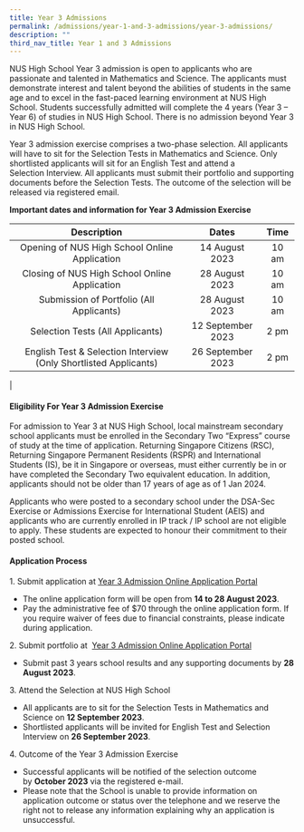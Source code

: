 ```yaml
---
title: Year 3 Admissions
permalink: /admissions/year-1-and-3-admissions/year-3-admissions/
description: ""
third_nav_title: Year 1 and 3 Admissions
---
```

NUS High School Year 3 admission is open to applicants who are passionate and talented in Mathematics and Science. The applicants must demonstrate interest and talent beyond the abilities of students in the same age and to excel in the fast-paced learning environment at NUS High School. Students successfully admitted will complete the 4 years (Year 3 – Year 6) of studies in NUS High School. There is no admission beyond Year 3 in NUS High School.

Year 3 admission exercise comprises a two-phase selection. All applicants will have to sit for the Selection Tests in Mathematics and Science. Only shortlisted applicants will sit for an English Test and attend a Selection Interview. All applicants must submit their portfolio and supporting documents before the Selection Tests. The outcome of the selection will be released via registered email.

**Important dates and information for Year 3 Admission Exercise**

| Description | Dates | Time |
|:---:|:---:|:---:|
| Opening of NUS High School Online Application | 14 August 2023 | 10 am |
| Closing of NUS High School Online Application | 28 August 2023 | 10 am |
| Submission of Portfolio (All Applicants) | 28 August 2023 | 10 am |
| Selection Tests (All Applicants) | 12 September 2023 | 2 pm |
|  English Test & Selection Interview (Only Shortlisted Applicants) | 26 September 2023 |  2 pm |
|

#### **Eligibility For Year 3 Admission Exercise**
For admission to Year 3 at NUS High School, local mainstream secondary school applicants must be enrolled in the Secondary Two “Express” course of study at the time of application. Returning Singapore Citizens (RSC), Returning Singapore Permanent Residents (RSPR) and International Students (IS), be it in Singapore or overseas, must either currently be in or have completed the Secondary Two equivalent education. In addition, applicants should not be older than 17 years of age as of 1 Jan 2024.

Applicants who were posted to a secondary school under the DSA-Sec Exercise or Admissions Exercise for International Student (AEIS) and applicants who are currently enrolled in IP track / IP school are not eligible to apply. These students are expected to honour their commitment to their posted school.

#### **Application Process**
1\. Submit application at [Year 3 Admission Online Application Portal](https://form.gov.sg/61b07c1cfef0530013c85b9b) 

*  The online application form will be open from **14 to 28 August 2023**.
*   Pay the administrative fee of $70 through the online application form. If you require waiver of fees due to financial constraints, please indicate during application.

2\. Submit portfolio at  [Year 3 Admission Online Application Portal](https://form.gov.sg/61b07c1cfef0530013c85b9b) 
*   Submit past 3 years school results and any supporting documents by **28 August 2023**. 

3\. Attend the Selection at NUS High School
*   All applicants are to sit for the Selection Tests in Mathematics and Science on **12 September 2023**.
*   Shortlisted applicants will be invited for English Test and Selection Interview on **26 September 2023**.

4\. Outcome of the Year 3 Admission Exercise
*   Successful applicants will be notified of the selection outcome by **October 2023** via the registered e-mail.
*   Please note that the School is unable to provide information on application outcome or status over the telephone and we reserve the right not to release any information explaining why an application is unsuccessful.